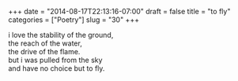 +++
date = "2014-08-17T22:13:16-07:00"
draft = false
title = "to fly"
categories = ["Poetry"]
slug = "30"
+++

<p>i love the stability of the ground,<br />the reach of the water,<br />the drive of the flame.<br />but i was pulled from the sky<br />and have no choice but to fly.</p>
